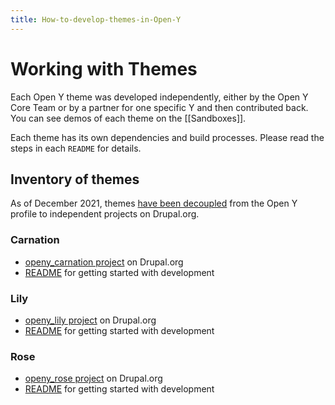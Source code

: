 ```yaml
---
title: How-to-develop-themes-in-Open-Y
---
```


# Working with Themes

Each Open Y theme was developed independently, either by the Open Y Core Team or by a partner for one specific Y and then contributed back. You can see demos of each theme on the [[Sandboxes]].

Each theme has its own dependencies and build processes. Please read the steps in each `README` for details.

## Inventory of themes

As of December 2021, themes [have been decoupled](https://github.com/ymcatwincities/openy/pull/2595) from the Open Y profile to independent projects on Drupal.org.

### Carnation

- [openy_carnation project](https://www.drupal.org/project/openy_carnation) on Drupal.org
- [README](https://git.drupalcode.org/project/openy_carnation) for getting started with development

### Lily

- [openy_lily project](https://www.drupal.org/project/openy_lily) on Drupal.org
- [README](https://git.drupalcode.org/project/openy_lily) for getting started with development

### Rose

- [openy_rose project](https://www.drupal.org/project/openy_rose) on Drupal.org
- [README](https://git.drupalcode.org/project/openy_rose) for getting started with development
